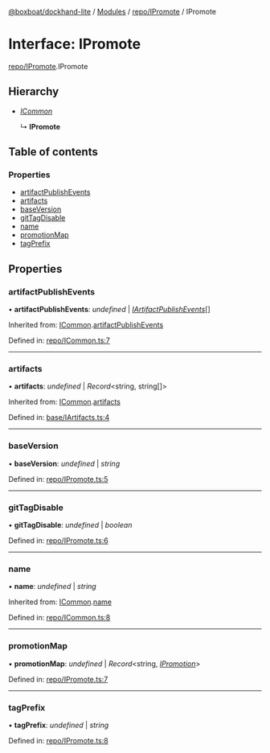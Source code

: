[@boxboat/dockhand-lite](../README.md) / [Modules](../modules.md) / [repo/IPromote](../modules/repo_ipromote.md) / IPromote

# Interface: IPromote

[repo/IPromote](../modules/repo_ipromote.md).IPromote

## Hierarchy

* [*ICommon*](repo_icommon.icommon.md)

  ↳ **IPromote**

## Table of contents

### Properties

- [artifactPublishEvents](repo_ipromote.ipromote.md#artifactpublishevents)
- [artifacts](repo_ipromote.ipromote.md#artifacts)
- [baseVersion](repo_ipromote.ipromote.md#baseversion)
- [gitTagDisable](repo_ipromote.ipromote.md#gittagdisable)
- [name](repo_ipromote.ipromote.md#name)
- [promotionMap](repo_ipromote.ipromote.md#promotionmap)
- [tagPrefix](repo_ipromote.ipromote.md#tagprefix)

## Properties

### artifactPublishEvents

• **artifactPublishEvents**: *undefined* \| [*IArtifactPublishEvents*](repo_icommon.iartifactpublishevents.md)[]

Inherited from: [ICommon](repo_icommon.icommon.md).[artifactPublishEvents](repo_icommon.icommon.md#artifactpublishevents)

Defined in: [repo/ICommon.ts:7](https://github.com/boxboat/dockhand-lite/blob/cfc9e3a/src/spec/repo/ICommon.ts#L7)

___

### artifacts

• **artifacts**: *undefined* \| *Record*<string, string[]\>

Inherited from: [ICommon](repo_icommon.icommon.md).[artifacts](repo_icommon.icommon.md#artifacts)

Defined in: [base/IArtifacts.ts:4](https://github.com/boxboat/dockhand-lite/blob/cfc9e3a/src/spec/base/IArtifacts.ts#L4)

___

### baseVersion

• **baseVersion**: *undefined* \| *string*

Defined in: [repo/IPromote.ts:5](https://github.com/boxboat/dockhand-lite/blob/cfc9e3a/src/spec/repo/IPromote.ts#L5)

___

### gitTagDisable

• **gitTagDisable**: *undefined* \| *boolean*

Defined in: [repo/IPromote.ts:6](https://github.com/boxboat/dockhand-lite/blob/cfc9e3a/src/spec/repo/IPromote.ts#L6)

___

### name

• **name**: *undefined* \| *string*

Inherited from: [ICommon](repo_icommon.icommon.md).[name](repo_icommon.icommon.md#name)

Defined in: [repo/ICommon.ts:8](https://github.com/boxboat/dockhand-lite/blob/cfc9e3a/src/spec/repo/ICommon.ts#L8)

___

### promotionMap

• **promotionMap**: *undefined* \| *Record*<string, [*IPromotion*](repo_ipromote.ipromotion.md)\>

Defined in: [repo/IPromote.ts:7](https://github.com/boxboat/dockhand-lite/blob/cfc9e3a/src/spec/repo/IPromote.ts#L7)

___

### tagPrefix

• **tagPrefix**: *undefined* \| *string*

Defined in: [repo/IPromote.ts:8](https://github.com/boxboat/dockhand-lite/blob/cfc9e3a/src/spec/repo/IPromote.ts#L8)
